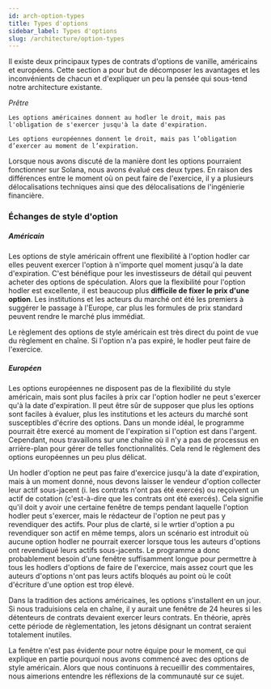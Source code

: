 ```yaml
---
id: arch-option-types
title: Types d'options
sidebar_label: Types d'options
slug: /architecture/option-types
---
```


Il existe deux principaux types de contrats d'options de vanille, américains et européens. Cette section a pour but de décomposer les avantages et les inconvénients de chacun et d'expliquer un peu la pensée qui sous-tend notre architecture existante.

*Prêtre*
```
Les options américaines donnent au hodler le droit, mais pas l'obligation de s'exercer jusqu'à la date d'expiration.

Les options européennes donnent le droit, mais pas l’obligation d’exercer au moment de l’expiration.
```

Lorsque nous avons discuté de la manière dont les options pourraient fonctionner sur Solana, nous avons évalué ces deux types. En raison des différences entre le moment où on peut faire de l'exercice, il y a plusieurs délocalisations techniques ainsi que des délocalisations de l'ingénierie financière.

### Échanges de style d'option

##### Américain
Les options de style américain offrent une flexibilité à l'option hodler car elles peuvent exercer l'option à n'importe quel moment jusqu'à la date d'expiration. C'est bénéfique pour les investisseurs de détail qui peuvent acheter des options de spéculation. Alors que la flexibilité pour l'option hodler est excellente, il est beaucoup plus **difficile de fixer le prix d'une option**. Les institutions et les acteurs du marché ont été les premiers à suggérer le passage à l'Europe, car plus les formules de prix standard peuvent rendre le marché plus immédiat.

Le règlement des options de style américain est très direct du point de vue du règlement en chaîne. Si l'option n'a pas expiré, le hodler peut faire de l'exercice.

##### Européen
Les options européennes ne disposent pas de la flexibilité du style américain, mais sont plus faciles à prix car l'option hodler ne peut s'exercer qu'à la date d'expiration. Il peut être sûr de supposer que plus les options sont faciles à évaluer, plus les institutions et les acteurs du marché sont susceptibles d'écrire des options. Dans un monde idéal, le programme pourrait être exercé au moment de l'expiration si l'option est dans l'argent. Cependant, nous travaillons sur une chaîne où il n'y a pas de processus en arrière-plan pour gérer de telles fonctionnalités. Cela rend le règlement des options européennes un peu plus délicat.

Un hodler d'option ne peut pas faire d'exercice jusqu'à la date d'expiration, mais à un moment donné, nous devons laisser le vendeur d'option collecter leur actif sous-jacent (i. les contrats n'ont pas été exercés) ou reçoivent un actif de cotation (c'est-à-dire que les contrats ont été exercés). Cela signifie qu'il doit y avoir une certaine fenêtre de temps pendant laquelle l'option hodler peut s'exercer, mais le rédacteur de l'option ne peut pas y revendiquer des actifs. Pour plus de clarté, si le wrtier d'option a pu revendiquer son actif en même temps, alors un scénario est introduit où aucune option hodler ne pourrait exercer lorsque tous les auteurs d'options ont revendiqué leurs actifs sous-jacents. Le programme a donc probablement besoin d'une fenêtre suffisamment longue pour permettre à tous les hodlers d'options de faire de l'exercice, mais assez court que les auteurs d'options n'ont pas leurs actifs bloqués au point où le coût d'écriture d'une option est trop élevé.

Dans la tradition des actions américaines, les options s'installent en un jour. Si nous traduisions cela en chaîne, il y aurait une fenêtre de 24 heures si les détenteurs de contrats devaient exercer leurs contrats. En théorie, après cette période de règlementation, les jetons désignant un contrat seraient totalement inutiles.

La fenêtre n'est pas évidente pour notre équipe pour le moment, ce qui explique en partie pourquoi nous avons commencé avec des options de style américain. Alors que nous continuons à recueillir des commentaires, nous aimerions entendre les réflexions de la communauté sur ce sujet.
